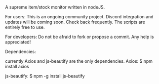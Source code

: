 A supreme item/stock monitor written in nodeJS.

For users:
This is an ongoing community project. Discord integration and updates will be coming soon. Check back frequently. The scripts are entirely free to use.

For developers: 
Do not be afraid to fork or propose a commit. Any help is appreciated!

Dependencies:

currently Axios and js-beautify are the only dependencies.
Axios:
$ npm install axios

js-beautify:
$ npm -g install js-beautify
